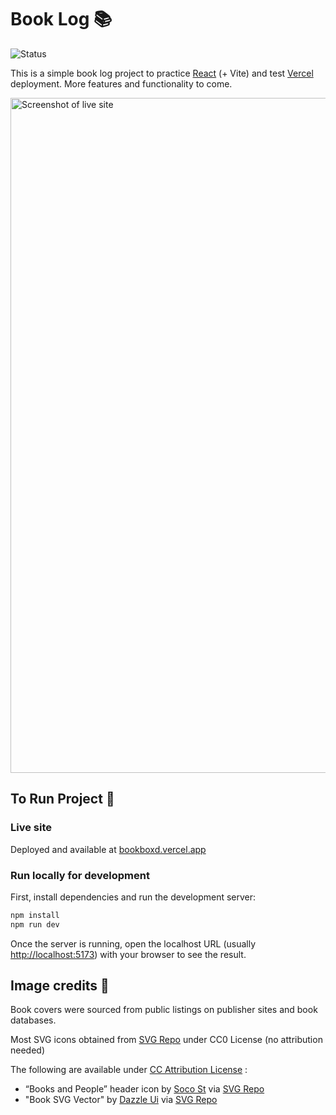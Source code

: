 # Book Log 📚
![Status](https://img.shields.io/badge/status-in--development-yellow)

This is a simple book log project to practice [React](https://react.dev/) (+ Vite) and test [Vercel](https://vercel.com) deployment. More features and functionality to come.

<img width="1728" height="1080" alt="Screenshot of live site" src="https://github.com/user-attachments/assets/bd0adb8d-17a0-4538-bc8e-3cd320444a0f" />

## To Run Project 🚀

### Live site

Deployed and available at [bookboxd.vercel.app](https://bookboxd.vercel.app)

### Run locally for development

First, install dependencies and run the development server:

```bash
npm install
npm run dev
```

Once the server is running, open the localhost URL (usually [http://localhost:5173](http://localhost:5173)) with your browser to see the result.

## Image credits 🎨

Book covers were sourced from public listings on publisher sites and book databases.

Most SVG icons obtained from [SVG Repo](https://www.svgrepo.com/) under CC0 License (no attribution needed)

The following are available under [CC Attribution License](https://creativecommons.org/licenses/by/4.0/) :

- “Books and People” header icon by [Soco St](https://soco-st.com/?ref=svgrepo.com) via [SVG Repo](https://www.svgrepo.com/)
- "Book SVG Vector" by [Dazzle Ui](https://dazzleui.gumroad.com/l/dazzleiconsfree?ref=svgrepo.com) via [SVG Repo](https://www.svgrepo.com/)

